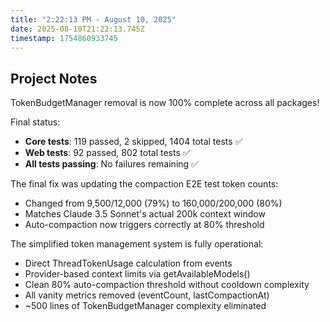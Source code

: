 ```yaml
---
title: "2:22:13 PM - August 10, 2025"
date: 2025-08-10T21:22:13.745Z
timestamp: 1754860933745
---
```


## Project Notes

TokenBudgetManager removal is now 100% complete across all packages!

Final status:
- **Core tests**: 119 passed, 2 skipped, 1404 total tests ✅
- **Web tests**: 92 passed, 802 total tests ✅  
- **All tests passing**: No failures remaining ✅

The final fix was updating the compaction E2E test token counts:
- Changed from 9,500/12,000 (79%) to 160,000/200,000 (80%) 
- Matches Claude 3.5 Sonnet's actual 200k context window
- Auto-compaction now triggers correctly at 80% threshold

The simplified token management system is fully operational:
- Direct ThreadTokenUsage calculation from events
- Provider-based context limits via getAvailableModels()  
- Clean 80% auto-compaction threshold without cooldown complexity
- All vanity metrics removed (eventCount, lastCompactionAt)
- ~500 lines of TokenBudgetManager complexity eliminated
